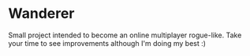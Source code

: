# Wanderer

Small project intended to become an online multiplayer rogue-like.
Take your time to see improvements although I'm doing my best :)

